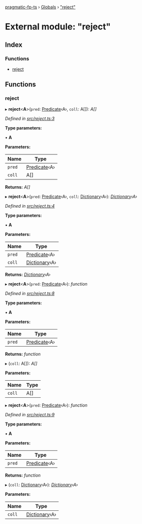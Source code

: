[pragmatic-fp-ts](../README.md) › [Globals](../globals.md) › ["reject"](_reject_.md)

# External module: "reject"

## Index

### Functions

* [reject](_reject_.md#reject)

## Functions

###  reject

▸ **reject**<**A**>(`pred`: [Predicate](_types_.md#predicate)‹A›, `coll`: A[]): *A[]*

*Defined in [src/reject.ts:3](https://github.com/hermann-p/pragmatic-fp-ts/blob/893c172/src/reject.ts#L3)*

**Type parameters:**

▪ **A**

**Parameters:**

Name | Type |
------ | ------ |
`pred` | [Predicate](_types_.md#predicate)‹A› |
`coll` | A[] |

**Returns:** *A[]*

▸ **reject**<**A**>(`pred`: [Predicate](_types_.md#predicate)‹A›, `coll`: [Dictionary](_types_.md#dictionary)‹A›): *[Dictionary](_types_.md#dictionary)‹A›*

*Defined in [src/reject.ts:4](https://github.com/hermann-p/pragmatic-fp-ts/blob/893c172/src/reject.ts#L4)*

**Type parameters:**

▪ **A**

**Parameters:**

Name | Type |
------ | ------ |
`pred` | [Predicate](_types_.md#predicate)‹A› |
`coll` | [Dictionary](_types_.md#dictionary)‹A› |

**Returns:** *[Dictionary](_types_.md#dictionary)‹A›*

▸ **reject**<**A**>(`pred`: [Predicate](_types_.md#predicate)‹A›): *function*

*Defined in [src/reject.ts:8](https://github.com/hermann-p/pragmatic-fp-ts/blob/893c172/src/reject.ts#L8)*

**Type parameters:**

▪ **A**

**Parameters:**

Name | Type |
------ | ------ |
`pred` | [Predicate](_types_.md#predicate)‹A› |

**Returns:** *function*

▸ (`coll`: A[]): *A[]*

**Parameters:**

Name | Type |
------ | ------ |
`coll` | A[] |

▸ **reject**<**A**>(`pred`: [Predicate](_types_.md#predicate)‹A›): *function*

*Defined in [src/reject.ts:9](https://github.com/hermann-p/pragmatic-fp-ts/blob/893c172/src/reject.ts#L9)*

**Type parameters:**

▪ **A**

**Parameters:**

Name | Type |
------ | ------ |
`pred` | [Predicate](_types_.md#predicate)‹A› |

**Returns:** *function*

▸ (`coll`: [Dictionary](_types_.md#dictionary)‹A›): *[Dictionary](_types_.md#dictionary)‹A›*

**Parameters:**

Name | Type |
------ | ------ |
`coll` | [Dictionary](_types_.md#dictionary)‹A› |
